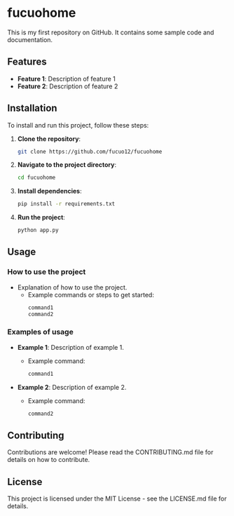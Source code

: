 # fucuohome
This is my first repository on GitHub. It contains some sample code and documentation.

## Features
- **Feature 1**: Description of feature 1
- **Feature 2**: Description of feature 2

## Installation
To install and run this project, follow these steps:

1. **Clone the repository**:
   ```bash
   git clone https://github.com/fucuo12/fucuohome

2. **Navigate to the project directory**:
   ```bash
   cd fucuohome

3. **Install dependencies**:
   ```bash
   pip install -r requirements.txt

4. **Run the project**:
   ```bash
   python app.py

## Usage

### How to use the project
- Explanation of how to use the project.
  - Example commands or steps to get started:
    ```bash
    command1
    command2
    ```

### Examples of usage
- **Example 1**: Description of example 1.
  - Example command:
    ```bash
    command1
    ```

- **Example 2**: Description of example 2.
  - Example command:
    ```bash
    command2
    ```

## Contributing

  Contributions are welcome! Please read the CONTRIBUTING.md file for details on how to        contribute.

## License

This project is licensed under the MIT License - see the LICENSE.md file for details.
